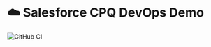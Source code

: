 # ☁️ Salesforce CPQ DevOps Demo

![GitHub CI](https://github.com/svierk/devops-cpq/actions/workflows/deployment.yml/badge.svg)
